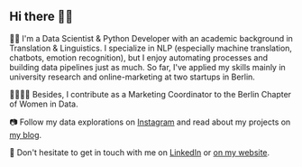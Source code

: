 ## Hi there 👋🏼

👩‍💻 I'm a Data Scientist & Python Developer with an academic background in Translation & Linguistics. I specialize in NLP (especially machine translation, chatbots, emotion recognition), but I enjoy automating processes and building data pipelines just as much. So far, I've applied my skills mainly in university research and online-marketing at two startups in Berlin.

👩‍👩‍👧‍👧 Besides, I contribute as a Marketing Coordinator to the Berlin Chapter of Women in Data.

📷 Follow my data explorations on [Instagram](https://www.instagram.com/datalingo/) and read about my projects on [my blog](https://lorenaciutacu.com/category/blog/).

📨 Don't hesitate to get in touch with me on [LinkedIn](https://www.linkedin.com/in/lorena-ciutacu/) or [on my website](https://lorenaciutacu.com/contact/).

